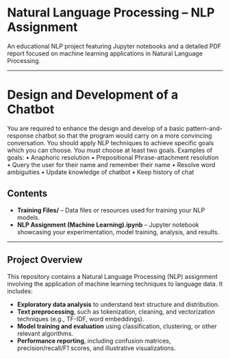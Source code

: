 # Natural Language Processing – NLP Assignment
An educational NLP project featuring Jupyter notebooks and a detailed PDF report focused on machine learning applications in Natural Language Processing.

---

# Design and Development of a Chatbot
You are required to enhance the design and develop of a basic pattern-and- response chatbot so that the program would carry on a more convincing conversation. You should apply NLP techniques to achieve specific goals which you can choose. You must choose at least two goals.
Examples of goals:
• Anaphoric resolution
• Prepositional Phrase-attachment resolution
• Query the user for their name and remember their name
• Resolve word ambiguities
• Update knowledge of chatbot
• Keep history of chat

##  Contents
- **Training Files/** – Data files or resources used for training your NLP models.
- **NLP Assignment (Machine Learning).ipynb** – Jupyter notebook showcasing your experimentation, model training, analysis, and results.

---

##  Project Overview
This repository contains a Natural Language Processing (NLP) assignment involving the application of machine learning techniques to language data. It includes:

- **Exploratory data analysis** to understand text structure and distribution.
- **Text preprocessing**, such as tokenization, cleaning, and vectorization techniques (e.g., TF-IDF, word embeddings).
- **Model training and evaluation** using classification, clustering, or other relevant algorithms.
- **Performance reporting**, including confusion matrices, precision/recall/F1 scores, and illustrative visualizations.
